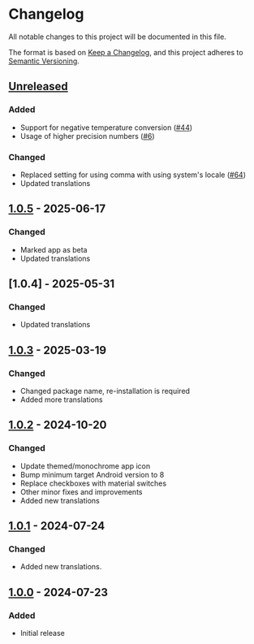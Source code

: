 # Changelog

All notable changes to this project will be documented in this file.

The format is based on [Keep a Changelog](https://keepachangelog.com/en/1.1.0/),
and this project adheres to [Semantic Versioning](https://semver.org/spec/v2.0.0.html).

## [Unreleased]

### Added

- Support for negative temperature conversion ([#44])
- Usage of higher precision numbers ([#6])

### Changed

- Replaced setting for using comma with using system's locale ([#64])
- Updated translations

## [1.0.5] - 2025-06-17

### Changed

- Marked app as beta
- Updated translations

## [1.0.4] - 2025-05-31

### Changed

- Updated translations

## [1.0.3] - 2025-03-19

### Changed
- Changed package name, re-installation is required
- Added more translations

## [1.0.2] - 2024-10-20

### Changed
- Update themed/monochrome app icon
- Bump minimum target Android version to 8
- Replace checkboxes with material switches
- Other minor fixes and improvements
- Added new translations

## [1.0.1] - 2024-07-24

### Changed
- Added new translations.

## [1.0.0] - 2024-07-23

### Added
- Initial release

[Unreleased]: https://github.com/FossifyOrg/Calculator/compare/1.0.5...HEAD
[1.0.5]: https://github.com/FossifyOrg/Calculator/compare/1.0.4...1.0.5
[1.1.0]: https://github.com/FossifyOrg/Calculator/compare/1.0.3...1.1.0
[1.0.3]: https://github.com/FossifyOrg/Calculator/compare/1.0.2...1.0.3
[1.0.2]: https://github.com/FossifyOrg/Calculator/compare/1.0.1...1.0.2
[1.0.1]: https://github.com/FossifyOrg/Calculator/compare/1.0.0...1.0.1
[1.0.0]: https://github.com/FossifyOrg/Calculator/releases/tag/1.0.0

[#44]: https://github.com/FossifyOrg/Calculator/issues/44
[#6]: https://github.com/FossifyOrg/Calculator/issues/6
[#64]: https://github.com/FossifyOrg/Calculator/issues/64
